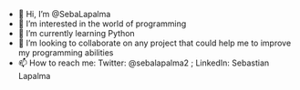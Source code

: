 - 👋 Hi, I’m @SebaLapalma
- 👀 I’m interested in the world of programming 
- 🌱 I’m currently learning Python 
- 💞️ I’m looking to collaborate on any project that could help me to improve my programming abilities
- 📫 How to reach me: Twitter: @sebalapalma2 ; LinkedIn: Sebastian Lapalma

<!---
SebaLapalma/SebaLapalma is a ✨ special ✨ repository because its `README.md` (this file) appears on your GitHub profile.
You can click the Preview link to take a look at your changes.
--->
